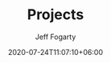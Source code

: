 ---
title: "Projects"
date: 2020-07-24T11:07:10+06:00
author: Jeff Fogarty
description: "this is HowTo meta description"
draft: false
weight: 4
---
